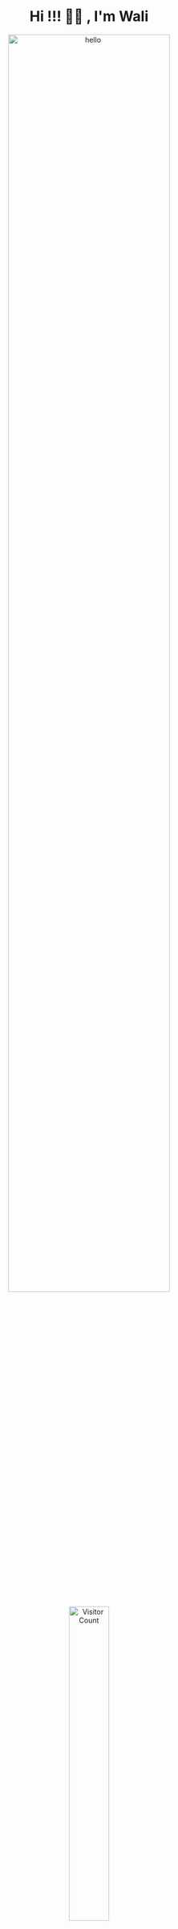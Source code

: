 <h1 align="center">Hi !!! 👋🏻 , I'm Wali</h1>

<p align="center">
  <img src="https://i.pinimg.com/originals/d3/6b/59/d36b59ad23274f9b31c0597017432d76.gif" alt="hello" width="80%" />
  <img src="https://visitcount.itsvg.in/api?id=waliilaw&icon=3&color=2" alt="Visitor Count" width="40%" />
</p>

# About Me:
<h3>I'm 1st year CSE <br>Noob at Coding <br> Mern Dev</h3>

# 💻 Tech Stack:
![C++](https://img.shields.io/badge/c++-%2300599C.svg?style=plastic&logo=c%2B%2B&logoColor=white)  ![JavaScript](https://img.shields.io/badge/javascript-%23323330.svg?style=plastic&logo=javascript&logoColor=%23F7DF1E) ![React](https://img.shields.io/badge/react-%2320232a.svg?style=plastic&logo=react&logoColor=%2361DAFB) ![MongoDB](https://img.shields.io/badge/MongoDB-%234ea94b.svg?style=plastic&logo=mongodb&logoColor=white) ![Express](https://img.shields.io/badge/Express.js-%23404d59.svg?style=plastic&logo=express&logoColor=white) ![TypeScript](https://img.shields.io/badge/TypeScript-%23007ACC.svg?style=plastic&logo=typescript&logoColor=white) ![Tailwind CSS](https://img.shields.io/badge/Tailwind_CSS-%3338B2E8.svg?style=plastic&logo=tailwind-css&logoColor=white) ![Postman](https://img.shields.io/badge/Postman-%23FF6C37.svg?style=plastic&logo=postman&logoColor=white)

# 📊 GitHub Stats:



### 🔝 Top Contributed Repo
![](https://github-contributor-stats.vercel.app/api?username=waliilaw&limit=5&theme=transparent&combine_all_yearly_contributions=true)

---

